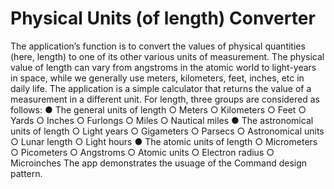 # Physical Units (of length) Converter
The application’s function is to convert the values of physical quantities (here, length) to one of its other various units of measurement. The physical value of length can vary from angstroms in the atomic world to light-years in space, while we generally use meters, kilometers, feet, inches, etc in daily life. The application is a simple calculator that returns the value of a measurement in a different unit. For length, three groups are considered as follows:
● The general units of length
  ○ Meters
  ○ Kilometers
  ○ Feet
  ○ Yards
  ○ Inches
  ○ Furlongs
  ○ Miles
  ○ Nautical miles
● The astronomical units of length
  ○ Light years
  ○ Gigameters
  ○ Parsecs
  ○ Astronomical units
  ○ Lunar length
  ○ Light hours
● The atomic units of length
  ○ Micrometers
  ○ Picometers
  ○ Angstroms
  ○ Atomic units
  ○ Electron radius
  ○ Microinches
The app demonstrates the usuage of the Command design pattern.
